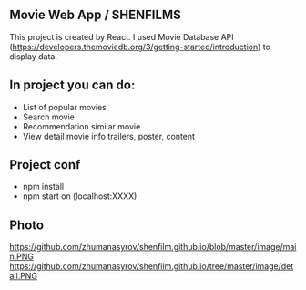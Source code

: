 
## Movie Web App / SHENFILMS

This project is created by React. I used Movie Database API (https://developers.themoviedb.org/3/getting-started/introduction) to display data.

## In project you can do:
  - List of popular movies 
  - Search movie 
  - Recommendation similar movie
  - View detail movie info trailers, poster, content
  
## Project conf
   - npm install 
   - npm start on (localhost:XXXX)
   
   
## Photo
https://github.com/zhumanasyrov/shenfilm.github.io/blob/master/image/main.PNG
https://github.com/zhumanasyrov/shenfilm.github.io/tree/master/image/detail.PNG
